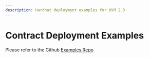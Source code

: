 ```yaml
---
description: Hardhat deployment examples for OVM 2.0
---
```


# Contract Deployment Examples

Please refer to the Github [Examples Repo](https://github.com/omgnetwork/optimism-v2/tree/develop/boba\_examples)
